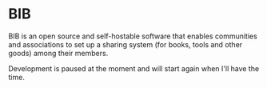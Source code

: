 # BIB
BIB is an open source and self-hostable software that enables communities and associations to set up a sharing system (for books, tools and other goods) among their members.

Development is paused at the moment and will start again when I'll have the time.
